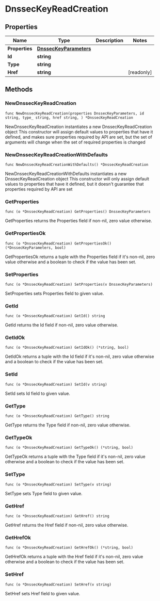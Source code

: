 # DnssecKeyReadCreation

## Properties

|Name | Type | Description | Notes|
|------------ | ------------- | ------------- | -------------|
|**Properties** | [**DnssecKeyParameters**](DnssecKeyParameters.md) |  | |
|**Id** | **string** |  | |
|**Type** | **string** |  | |
|**Href** | **string** |  | [readonly] |

## Methods

### NewDnssecKeyReadCreation

`func NewDnssecKeyReadCreation(properties DnssecKeyParameters, id string, type_ string, href string, ) *DnssecKeyReadCreation`

NewDnssecKeyReadCreation instantiates a new DnssecKeyReadCreation object
This constructor will assign default values to properties that have it defined,
and makes sure properties required by API are set, but the set of arguments
will change when the set of required properties is changed

### NewDnssecKeyReadCreationWithDefaults

`func NewDnssecKeyReadCreationWithDefaults() *DnssecKeyReadCreation`

NewDnssecKeyReadCreationWithDefaults instantiates a new DnssecKeyReadCreation object
This constructor will only assign default values to properties that have it defined,
but it doesn't guarantee that properties required by API are set

### GetProperties

`func (o *DnssecKeyReadCreation) GetProperties() DnssecKeyParameters`

GetProperties returns the Properties field if non-nil, zero value otherwise.

### GetPropertiesOk

`func (o *DnssecKeyReadCreation) GetPropertiesOk() (*DnssecKeyParameters, bool)`

GetPropertiesOk returns a tuple with the Properties field if it's non-nil, zero value otherwise
and a boolean to check if the value has been set.

### SetProperties

`func (o *DnssecKeyReadCreation) SetProperties(v DnssecKeyParameters)`

SetProperties sets Properties field to given value.


### GetId

`func (o *DnssecKeyReadCreation) GetId() string`

GetId returns the Id field if non-nil, zero value otherwise.

### GetIdOk

`func (o *DnssecKeyReadCreation) GetIdOk() (*string, bool)`

GetIdOk returns a tuple with the Id field if it's non-nil, zero value otherwise
and a boolean to check if the value has been set.

### SetId

`func (o *DnssecKeyReadCreation) SetId(v string)`

SetId sets Id field to given value.


### GetType

`func (o *DnssecKeyReadCreation) GetType() string`

GetType returns the Type field if non-nil, zero value otherwise.

### GetTypeOk

`func (o *DnssecKeyReadCreation) GetTypeOk() (*string, bool)`

GetTypeOk returns a tuple with the Type field if it's non-nil, zero value otherwise
and a boolean to check if the value has been set.

### SetType

`func (o *DnssecKeyReadCreation) SetType(v string)`

SetType sets Type field to given value.


### GetHref

`func (o *DnssecKeyReadCreation) GetHref() string`

GetHref returns the Href field if non-nil, zero value otherwise.

### GetHrefOk

`func (o *DnssecKeyReadCreation) GetHrefOk() (*string, bool)`

GetHrefOk returns a tuple with the Href field if it's non-nil, zero value otherwise
and a boolean to check if the value has been set.

### SetHref

`func (o *DnssecKeyReadCreation) SetHref(v string)`

SetHref sets Href field to given value.



